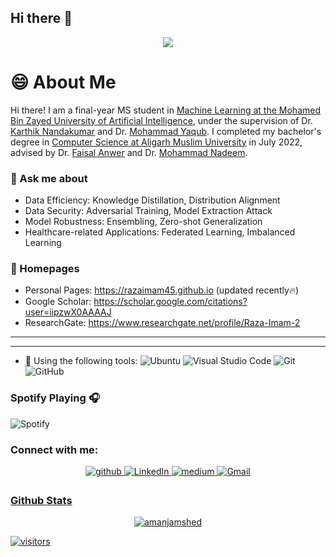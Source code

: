 ## Hi there 👋
<p align="center" >
  <img src="https://readme-typing-svg.herokuapp.com?color=5b5b5b&size=30&center=true&vCenter=true&width=550&height=70&lines=Hey+There+👋,+I'm+Raza+Imam;">
</p>

# 😄 About Me

Hi there! I am a final-year MS student in [Machine Learning at the Mohamed Bin Zayed University of Artificial Intelligence](https://mbzuai.ac.ae/research/department/machine-learning-department/), under the supervision of Dr. [Karthik Nandakumar](https://www.sprintai.org/nkarthik) and Dr. [Mohammad Yaqub](https://scholar.google.co.uk/citations?user=9dfn5GkAAAAJ).
I completed my bachelor's degree in [Computer Science at Aligarh Muslim University](https://www.amu.ac.in/department/computer-science) in July 2022, advised by Dr. [Faisal Anwer](https://scholar.google.com/citations?user=S-VW0mAAAAAJ&hl=en) and Dr. [Mohammad Nadeem](https://scholar.google.com/citations?user=yaEgXYMAAAAJ&hl=en).

<!--
### 🤔 Research Interests
I am mainly interested in model-centric AI and data-centric machine learning, including data privacy, model robustness, domain generalization, and healthcare related applications.
-->

### 💬 Ask me about
- Data Efficiency: Knowledge Distillation, Distribution Alignment
- Data Security: Adversarial Training, Model Extraction Attack
- Model Robustness: Ensembling, Zero-shot Generalization
- Healthcare-related Applications: Federated Learning, Imbalanced Learning

### 📎 Homepages

- Personal Pages: https://razaimam45.github.io (updated recently🔥)
- Google Scholar: https://scholar.google.com/citations?user=iipzwX0AAAAJ
- ResearchGate: https://www.researchgate.net/profile/Raza-Imam-2

<!--
**Razaimam45/Razaimam45** is a ✨ _special_ ✨ repository because its `README.md` (this file) appears on your GitHub profile.

Here are some ideas to get you started:

- 🔭 I’m currently working on ...
- 🌱 I’m currently learning ...
- 👯 I’m looking to collaborate on ...
- 🤔 I’m looking for help with ...
- 💬 Ask me about ...
- 📫 How to reach me: ...
- 😄 Pronouns: ...
- ⚡ Fun fact: ...
-->


<hr>



<hr>


<!--
- 👯 I’m looking for ways to contribute meaningfully to [![Open Source Love svg3](https://badges.frapsoft.com/os/v3/open-source.svg?v=103)](https://github.com/ellerbrock/open-source-badges/)

 <img src="https://octodex.github.com/images/daftpunktocat-thomas.gif" height="270px" width="260px" align="right">


- 💬 Lets collaborate on projects related to web development
-->

- 🔧 Using the following tools: ![Ubuntu](https://img.shields.io/badge/-ubuntu-red?style=plastic&logo=ubuntu&logoColor=white) ![Visual Studio Code](https://img.shields.io/badge/-VS_Code-blue?style=plastic&logo=visual-studio-code) ![Git](https://img.shields.io/badge/-Git-orange?style=plastic&logo=git&logoColor=white) ![GitHub](https://img.shields.io/badge/-GitHub-purple?style=plastic&logo=github)





### Spotify Playing 🎧

![Spotify](https://spotify-github-readme.vercel.app/api/spotify)






### <b> Connect with me:</b>
<p align="center">
<a href="https://github.com/Aman-Jamshed" target="_blank">
<img src=https://img.shields.io/badge/github-%2324292e.svg?&style=for-the-badge&logo=github&logoColor=white alt=github style="margin-bottom: 5px;" />
</a>
<a href="https://www.linkedin.com/in/aman-jamshed-b63206192/" target="_blank">
<img alt="LinkedIn" src="https://img.shields.io/badge/linkedin%20-%230077B5.svg?&style=for-the-badge&logo=linkedin&logoColor=white"/>
</a>
<a href="https://medium.com/@amanjamshed3" target="_blank">
<img src=https://img.shields.io/badge/medium-%2324292e.svg?&style=for-the-badge&logo=medium&logoColor=white alt=medium style="margin-bottom: 5px;" />
</a>
<a href="mailto:amanjamshed3@gmail.com">
<img alt="Gmail" src="https://img.shields.io/badge/Gmail-D14836?style=for-the-badge&logo=gmail&logoColor=white" />
</p> 
  


### Github Stats

<!-- ![](https://activity-graph.herokuapp.com/graph?username=Aman-Jamshed&theme=react-dark&hide_border=true&area=true) -->
<p align="center"> <img src="https://github-readme-stats.vercel.app/api?username=Aman-Jamshed&show_icons=true&theme=gotham" alt="amanjamshed" />



<br>

![visitors](https://visitor-badge.laobi.icu/badge?page_id=Aman-Jamshed.Aman-Jamshed)


  

[medium]: https://amanjamshed3.medium.com/
[instagram]: https://instagram.com/aman_jamshed_
[linkedin]: https://www.linkedin.com/in/aman-jamshed-b63206192/
